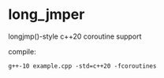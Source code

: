 # long_jmper

longjmp()-style c++20 coroutine support

compile:
```shell
g++-10 example.cpp -std=c++20 -fcoroutines
```
